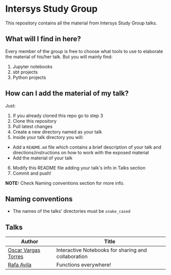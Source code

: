 # Intersys Study Group

This repository contains all the material from Intersys Study Group talks.

## What will I find in here?

Every member of the group is free to choose what tools to use to elaborate the material of his/her talk. But you will mainly find:

1. Jupyter notebooks
2. sbt projects
3. Python projects

## How can I add the material of my talk?

Just:

1. If you already cloned this repo go to step 3
2. Clone this repository
3. Pull latest changes
4. Create a new directory named as your talk
5. Inside your talk directory you will:
  - Add a `README.md` file which contains a brief description of your talk and directions/instructions on how to work with the exposed material
  - Add the material of your talk
6. Modify this README file adding your talk's info in Talks section
7. Commit and push!

__NOTE:__ Check Naming conventions section for more info.

## Naming conventions

- The names of the talks' directories must be `snake_cased`

## Talks

| Author                                                        |Title                                                         |
| --------------------------------------------------------------|--------------------------------------------------------------|
| [Oscar Vargas Torres](https://twitter.com/oscarvarto)         | Interactive Notebooks for sharing and collaboration          |
| [Rafa Avila](https://twitter.com/AvimRafa)                    | Functions everywhere!                                        |
